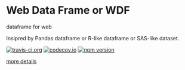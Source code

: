 
# Web Data Frame or WDF

dataframe for web

Insipred by Pandas dataframe or R-like dataframe or SAS-like dataset.

[![travis-ci.org](https://travis-ci.org/walnutgeek/wdf.svg?branch=master)](https://travis-ci.org/walnutgeek/wdf)
[![codecov.io](https://codecov.io/github/walnutgeek/wdf/coverage.svg?branch=master)](https://codecov.io/github/walnutgeek/wdf?branch=master)
[![npm version](https://badge.fury.io/js/wdf.svg)](https://www.npmjs.com/package/wdf)

[more details](https://walnutgeek.github.io/wdf)